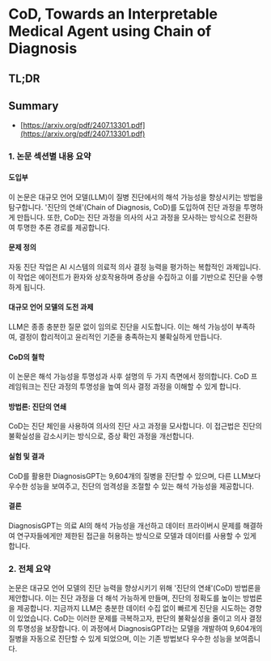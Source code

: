 # CoD, Towards an Interpretable Medical Agent using Chain of Diagnosis
## TL;DR
## Summary
- [https://arxiv.org/pdf/2407.13301.pdf](https://arxiv.org/pdf/2407.13301.pdf)

### 1. 논문 섹션별 내용 요약

#### 도입부
이 논문은 대규모 언어 모델(LLM)이 질병 진단에서의 해석 가능성을 향상시키는 방법을 탐구합니다. '진단의 연쇄'(Chain of Diagnosis, CoD)를 도입하여 진단 과정을 투명하게 만듭니다. 또한, CoD는 진단 과정을 의사의 사고 과정을 모사하는 방식으로 전환하여 투명한 추론 경로를 제공합니다.

#### 문제 정의
자동 진단 작업은 AI 시스템의 의료적 의사 결정 능력을 평가하는 복합적인 과제입니다. 이 작업은 에이전트가 환자와 상호작용하며 증상을 수집하고 이를 기반으로 진단을 수행하게 됩니다.

#### 대규모 언어 모델의 도전 과제
LLM은 종종 충분한 질문 없이 임의로 진단을 시도합니다. 이는 해석 가능성이 부족하여, 결정이 합리적이고 윤리적인 기준을 충족하는지 불확실하게 만듭니다.

#### CoD의 철학
이 논문은 해석 가능성을 투명성과 사후 설명의 두 가지 측면에서 정의합니다. CoD 프레임워크는 진단 과정의 투명성을 높여 의사 결정 과정을 이해할 수 있게 합니다.

#### 방법론: 진단의 연쇄
CoD는 진단 체인을 사용하여 의사의 진단 사고 과정을 모사합니다. 이 접근법은 진단의 불확실성을 감소시키는 방식으로, 증상 확인 과정을 개선합니다.

#### 실험 및 결과
CoD를 활용한 DiagnosisGPT는 9,604개의 질병을 진단할 수 있으며, 다른 LLM보다 우수한 성능을 보여주고, 진단의 엄격성을 조절할 수 있는 해석 가능성을 제공합니다.

#### 결론
DiagnosisGPT는 의료 AI의 해석 가능성을 개선하고 데이터 프라이버시 문제를 해결하여 연구자들에게만 제한된 접근을 허용하는 방식으로 모델과 데이터를 사용할 수 있게 합니다.

### 2. 전체 요약

논문은 대규모 언어 모델의 진단 능력을 향상시키기 위해 '진단의 연쇄'(CoD) 방법론을 제안합니다. 이는 진단 과정을 더 해석 가능하게 만들며, 진단의 정확도를 높이는 방법론을 제공합니다. 지금까지 LLM은 충분한 데이터 수집 없이 빠르게 진단을 시도하는 경향이 있었습니다. CoD는 이러한 문제를 극복하고자, 판단의 불확실성을 줄이고 의사 결정의 투명성을 보장합니다. 이 과정에서 DiagnosisGPT라는 모델을 개발하여 9,604개의 질병을 자동으로 진단할 수 있게 되었으며, 이는 기존 방법보다 우수한 성능을 보여줍니다.